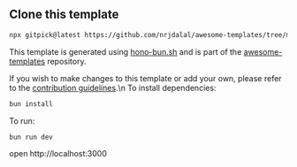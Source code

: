 ## Clone this template

```bash
npx gitpick@latest https://github.com/nrjdalal/awesome-templates/tree/main/hono-apps/hono-bun
```

This template is generated using [hono-bun.sh](https://github.com/nrjdalal/awesome-templates/blob/main/.github/.scripts/hono-bun.sh) and is part of the [awesome-templates](https://github.com/nrjdalal/awesome-templates) repository.

If you wish to make changes to this template or add your own, please refer to the [contribution guidelines](https://github.com/nrjdalal/awesome-templates?tab=readme-ov-file#contributing).\n
To install dependencies:
```sh
bun install
```

To run:
```sh
bun run dev
```

open http://localhost:3000
